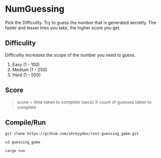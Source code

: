 # NumGuessing

Pick the Difficulity.
Try to guess the number that is generated secretly.
The faster and lesser tries you take, the higher score you get.

## Difficulity

Difficulity increases the scope of the number you need to guess.

<ol>
<li> Easy (1 - 100)   </li>
<li> Medium (1 - 250) </li>
<li> Hard (1 - 500) </li>
</ol>

## Score

> score = time taken to complete (secs) X count of guesses taken to complete

## Compile/Run

```
git clone https://github.com/shreyydev/rust-guessing_game.git

cd guessing_game

cargo run
```
